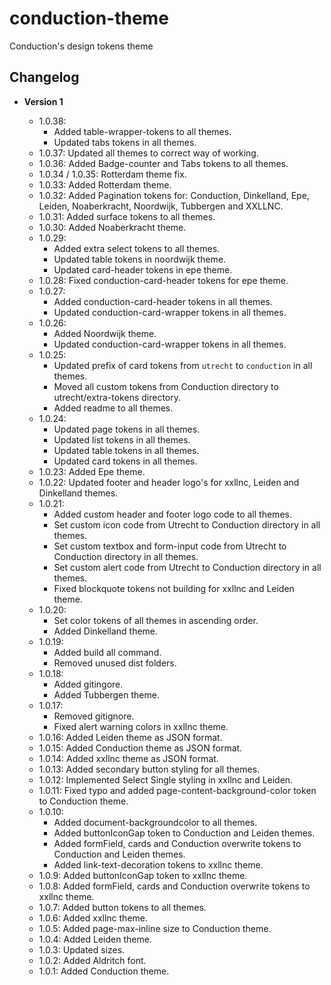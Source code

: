 # conduction-theme

Conduction's design tokens theme

## Changelog

- **Version 1**

  - 1.0.38: 
    - Added table-wrapper-tokens to all themes.
    - Updated tabs tokens in all themes.
  - 1.0.37: Updated all themes to correct way of working.
  - 1.0.36: Added Badge-counter and Tabs tokens to all themes.
  - 1.0.34 / 1.0.35: Rotterdam theme fix.
  - 1.0.33: Added Rotterdam theme.
  - 1.0.32: Added Pagination tokens for: Conduction, Dinkelland, Epe, Leiden, Noaberkracht, Noordwijk, Tubbergen and XXLLNC.
  - 1.0.31: Added surface tokens to all themes.
  - 1.0.30: Added Noaberkracht theme.
  - 1.0.29:
    - Added extra select tokens to all themes.
    - Updated table tokens in noordwijk theme.
    - Updated card-header tokens in epe theme.
  - 1.0.28: Fixed conduction-card-header tokens for epe theme.
  - 1.0.27:
    - Added conduction-card-header tokens in all themes.
    - Updated conduction-card-wrapper tokens in all themes.
  - 1.0.26:
    - Added Noordwijk theme.
    - Updated conduction-card-wrapper tokens in all themes.
  - 1.0.25:
    - Updated prefix of card tokens from `utrecht` to `conduction` in all themes.
    - Moved all custom tokens from Conduction directory to utrecht/extra-tokens directory.
    - Added readme to all themes.
  - 1.0.24:
    - Updated page tokens in all themes.
    - Updated list tokens in all themes.
    - Updated table tokens in all themes.
    - Updated card tokens in all themes.
  - 1.0.23: Added Epe theme.
  - 1.0.22: Updated footer and header logo's for xxllnc, Leiden and Dinkelland themes.
  - 1.0.21:
    - Added custom header and footer logo code to all themes.
    - Set custom icon code from Utrecht to Conduction directory in all themes.
    - Set custom textbox and form-input code from Utrecht to Conduction directory in all themes.
    - Set custom alert code from Utrecht to Conduction directory in all themes.
    - Fixed blockquote tokens not building for xxllnc and Leiden theme.
  - 1.0.20:
    - Set color tokens of all themes in ascending order.
    - Added Dinkelland theme.
  - 1.0.19:
    - Added build all command.
    - Removed unused dist folders.
  - 1.0.18:
    - Added gitingore.
    - Added Tubbergen theme.
  - 1.0.17:
    - Removed gitignore.
    - Fixed alert warning colors in xxllnc theme.
  - 1.0.16: Added Leiden theme as JSON format.
  - 1.0.15: Added Conduction theme as JSON format.
  - 1.0.14: Added xxllnc theme as JSON format.
  - 1.0.13: Added secondary button styling for all themes.
  - 1.0.12: Implemented Select Single styling in xxllnc and Leiden.
  - 1.0.11: Fixed typo and added page-content-background-color token to Conduction theme.
  - 1.0.10:
    - Added document-backgroundcolor to all themes.
    - Added buttonIconGap token to Conduction and Leiden themes.
    - Added formField, cards and Conduction overwrite tokens to Conduction and Leiden themes.
    - Added link-text-decoration tokens to xxllnc theme.
  - 1.0.9: Added buttonIconGap token to xxllnc theme.
  - 1.0.8: Added formField, cards and Conduction overwrite tokens to xxllnc theme.
  - 1.0.7: Added button tokens to all themes.
  - 1.0.6: Added xxllnc theme.
  - 1.0.5: Added page-max-inline size to Conduction theme.
  - 1.0.4: Added Leiden theme.
  - 1.0.3: Updated sizes.
  - 1.0.2: Added Aldritch font.
  - 1.0.1: Added Conduction theme.
